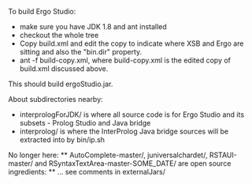To build Ergo Studio:

* make sure you have JDK 1.8 and ant installed
* checkout the whole tree
* Copy build.xml and edit the copy to indicate where XSB and Ergo are sitting and also the "bin.dir" property.
* ant -f build-copy.xml, where build-copy.xml is the edited copy of build.xml discussed above.

This should build ergoStudio.jar.

About subdirectories nearby:

* interprologForJDK/ is where all source code is for Ergo Studio and its subsets - Prolog Studio and Java bridge
* interprolog/ is where the InterProlog Java bridge sources will be extracted into by bin/ip.sh

No longer here:
** AutoComplete-master/, juniversalchardet/, RSTAUI-master/ and RSyntaxTextArea-master-SOME_DATE/ are open source ingredients:
** ... see comments in externalJars/
